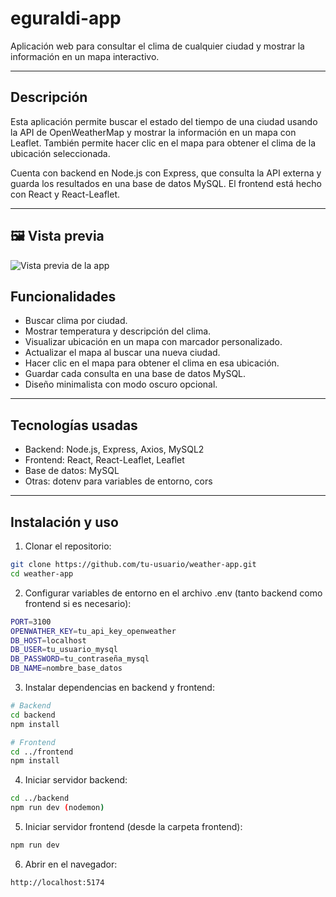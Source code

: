 # eguraldi-app

Aplicación web para consultar el clima de cualquier ciudad y mostrar la información en un mapa interactivo.

---

## Descripción

Esta aplicación permite buscar el estado del tiempo de una ciudad usando la API de OpenWeatherMap y mostrar la información en un mapa con Leaflet. También permite hacer clic en el mapa para obtener el clima de la ubicación seleccionada.

Cuenta con backend en Node.js con Express, que consulta la API externa y guarda los resultados en una base de datos MySQL. El frontend está hecho con React y React-Leaflet.

---

## 🖼️ Vista previa

![Vista previa de la app](./assets/screenshot.png)

## Funcionalidades

- Buscar clima por ciudad.
- Mostrar temperatura y descripción del clima.
- Visualizar ubicación en un mapa con marcador personalizado.
- Actualizar el mapa al buscar una nueva ciudad.
- Hacer clic en el mapa para obtener el clima en esa ubicación.
- Guardar cada consulta en una base de datos MySQL.
- Diseño minimalista con modo oscuro opcional.

---

## Tecnologías usadas

- Backend: Node.js, Express, Axios, MySQL2
- Frontend: React, React-Leaflet, Leaflet
- Base de datos: MySQL
- Otras: dotenv para variables de entorno, cors

---

## Instalación y uso

1. Clonar el repositorio:

```bash
git clone https://github.com/tu-usuario/weather-app.git
cd weather-app
```

2. Configurar variables de entorno en el archivo .env (tanto backend como frontend si es necesario):

```bash
PORT=3100
OPENWATHER_KEY=tu_api_key_openweather
DB_HOST=localhost
DB_USER=tu_usuario_mysql
DB_PASSWORD=tu_contraseña_mysql
DB_NAME=nombre_base_datos
```

3. Instalar dependencias en backend y frontend:

```bash
# Backend
cd backend
npm install

# Frontend
cd ../frontend
npm install

```

4. Iniciar servidor backend:

```bash
cd ../backend
npm run dev (nodemon)

```

5. Iniciar servidor frontend (desde la carpeta frontend):

```bash
npm run dev

```

6. Abrir en el navegador:

```bash
http://localhost:5174
```
